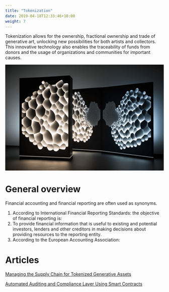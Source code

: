 ```yaml
---
title: "Tokenization"
date: 2019-04-18T12:33:46+10:00
weight: 7
---
```


Tokenization allows for the ownership, fractional ownership and trade of generative art, unlocking new possibilities for both artists and collectors. This innovative technology also enables the traceability of funds from donors and the usage of organizations and communities for important causes.

![Tokenization](/images/illustrations/tokenization.png)

# General overview

Financial accounting and financial reporting are often used as synonyms.

1. According to International Financial Reporting Standards: the objective of financial reporting is:
2. To provide financial information that is useful to existing and potential investors, lenders and other creditors in making decisions about providing resources to the reporting entity.
3. According to the European Accounting Association:

# Articles

[Managing the Supply Chain for Tokenized Generative Assets](https://medium.com/generativefinance/managing-the-supply-chain-for-tokenized-generative-assets-542991c9b589)

[Automated Auditing and Compliance Layer Using Smart Contracts](https://medium.com/generativefinance/automated-auditing-and-compliance-layer-using-smart-contracts-9e475ee40408)
